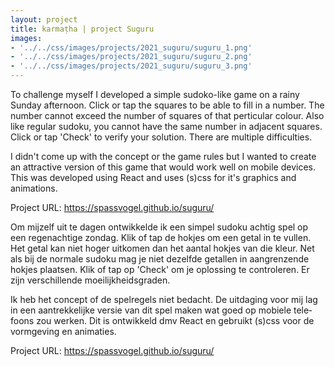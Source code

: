 ```yaml
---
layout: project
title: karmaṭha | project Suguru
images: 
- '../../css/images/projects/2021_suguru/suguru_1.png'
- '../../css/images/projects/2021_suguru/suguru_2.png'
- '../../css/images/projects/2021_suguru/suguru_3.png'
---
```


<section class="content-block" id="">
  <div class="multi-lang-block">
    <div lang="en">
      <p>
        To challenge myself I developed a simple sudoko-like game on a rainy Sunday afternoon. Click or tap the squares to be able to fill in a number. The number cannot exceed the number of squares of that perticular colour. Also like regular sudoku, you cannot have the same number in adjacent squares. Click or tap 'Check' to verify your solution. There are multiple difficulties.
      </p>
      <p>
        I didn't come up with the concept or the game rules but I wanted to create an attractive version of this game that would work well on mobile devices. This was developed using React and uses (s)css for it's graphics and animations.
      </p>
      <p>
        Project URL: <a href="https://spassvogel.github.io/suguru/">https://spassvogel.github.io/suguru/</a>       
      </p>
    </div>
    <div lang="nl">
      <p>
        Om mijzelf uit te dagen ontwikkelde ik een simpel sudoku achtig spel op een regenachtige zondag. Klik of tap de hokjes om een getal in te vullen. Het getal kan niet hoger uitkomen dan het aantal hokjes van die kleur. Net als bij de normale sudoku mag je niet dezelfde getallen in aangrenzende hokjes plaatsen. Klik of tap op 'Check' om je oplossing te controleren. Er zijn verschillende moeilijkheidsgraden.
      </p>
      <p>
        Ik heb het concept of de spelregels niet bedacht. De uitdaging voor mij lag in een aantrekkelijke versie van dit spel maken wat goed op mobiele telefoons zou werken. Dit is ontwikkeld dmv React en gebruikt (s)css voor de vormgeving en animaties.
      </p>
      <p>
        Project URL: <a href="https://spassvogel.github.io/suguru/">https://spassvogel.github.io/suguru/</a>       
      </p>
    </div>
  </div>
</section>

